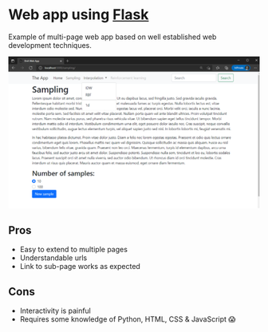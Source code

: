 # Web app using [Flask](https://flask.palletsprojects.com/en/2.0.x/)

Example of multi-page web app based on well established web development techniques.

![](images/snapshot.png)

## Pros

* Easy to extend to multiple pages
* Understandable urls
* Link to sub-page works as expected

## Cons

* Interactivity is painful
* Requires some knowledge of Python, HTML, CSS & JavaScript :scream: